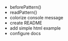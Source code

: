 - beforePattern()
- readPattern()
- colorize console message
- create README
- add simple html example
- configure docs